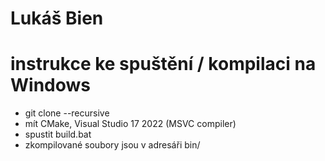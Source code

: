 # Lukáš Bien
# instrukce ke spuštění / kompilaci na Windows
- git clone <url> --recursive
- mít CMake, Visual Studio 17 2022 (MSVC compiler)
- spustit build.bat
- zkompilované soubory jsou v adresáři bin/